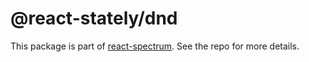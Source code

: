 # @react-stately/dnd

This package is part of [react-spectrum](https://github.com/watheia/rsp-kit). See the repo for more details.
